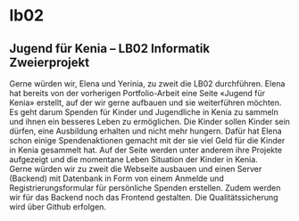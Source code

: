 # lb02
<h2> Jugend für Kenia – LB02 Informatik Zweierprojekt </h2>
<p>
Gerne würden wir, Elena und Yerinia, zu zweit die LB02 durchführen. Elena hat bereits von der vorherigen Portfolio-Arbeit eine Seite «Jugend für Kenia» erstellt, auf der wir gerne aufbauen und sie weiterführen möchten. Es geht darum Spenden für Kinder und Jugendliche in Kenia zu sammeln und ihnen ein besseres Leben zu ermöglichen. Die Kinder sollen Kinder sein dürfen, eine Ausbildung erhalten und nicht mehr hungern. Dafür hat Elena schon einige Spendenaktionen gemacht mit der sie viel Geld für die Kinder in Kenia gesammelt hat. Auf der Seite werden unter anderem ihre Projekte aufgezeigt und die momentane Leben Situation der Kinder in Kenia.<br>
Gerne würden wir zu zweit die Webseite ausbauen und einen Server (Backend) mit Datenbank in Form von einem Anmelde und Registrierungsformular für persönliche Spenden erstellen. Zudem werden wir für das Backend noch das Frontend gestalten. Die Qualitätssicherung wird über Github erfolgen.
</p>

